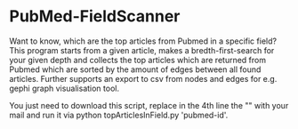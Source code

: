 # PubMed-FieldScanner
Want to know, which are the top articles from Pubmed in a specific field?
This program starts from a given article, makes a bredth-first-search for your given depth and collects the top articles which are returned from Pubmed which are sorted by the 
amount of edges between all found articles. Further supports an export to csv from nodes and edges for e.g. gephi graph visualisation tool.

You just need to download this script, replace in the 4th line the "" with your mail and run it via python topArticlesInField.py 'pubmed-id'.
